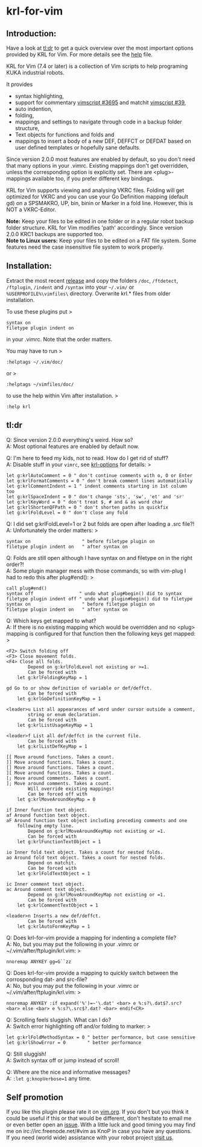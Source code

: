 # krl-for-vim

## Introduction:

Have a look at [tl:dr][2] to get a quick overview over the most important
options provided by KRL for Vim. For more details see the [help][6] file.

KRL for Vim (7.4 or later) is a collection of Vim scripts to help programing
KUKA industrial robots. 

It provides
* syntax highlighting,
* support for commentary [vimscript #3695][7] and matchit [vimscript #39][8],
* auto indention,
* folding,
* mappings and settings to navigate through code in a backup folder structure,
* Text objects for functions and folds and
* mappings to insert a body of a new DEF, DEFFCT or DEFDAT based on user 
  defined templates or hopefully sane defaults.

Since version 2.0.0 most features are enabled by default, so you don't need
that many options in your .vimrc. Existing mappings don't get overridden,
unless the corresponding option is explicitly set. There are \<plug\>-mappings
available too, if you prefer different key bindings.

KRL for Vim supports viewing and analysing VKRC files. Folding will get
optimized for VKRC and you can use your Go Definition mapping (default gd) on
a SPSMAKRO, UP, bin, binin or Marker in a fold line. However, this is NOT a
VKRC-Editor.

**Note:** Keep your files to be edited in one folder or in a regular robot
backup folder structure. KRL for Vim modifies 'path' accordingly. Since
version 2.0.0 KRC1 backups are supported too.  
**Note to Linux users:** Keep your files to be edited on a FAT file system. 
Some features need the case insensitive file system to work properly.


## Installation:

Extract the most recent [release][1] and copy the folders 
`/doc`, `/ftdetect`, `/ftplugin`, `/indent` and `/syntax` 
into your `~/.vim/` or `%USERPROFILE%\vimfiles\` directory. 
Overwrite krl.\* files from older installation. 

To use these plugins put >

    syntax on
    filetype plugin indent on

in your .vimrc. Note that the order matters.

You may have to run >

    :helptags ~/.vim/doc/

or >

    :helptags ~/vimfiles/doc/

to use the help within Vim after installation. >

    :help krl


## tl:dr

Q: Since version 2.0.0 everything's weird. How so?  
A: Most optional features are enabled by default now.  

Q: I'm here to feed my kids, not to read. How do I get rid of stuff?  
A: Disable stuff in your `vimrc`, see [krl-options][6] for details: >

    let g:krlAutoComment = 0 " don't continue comments with o, O or Enter
    let g:krlFormatComments = 0 " don't break comment lines automatically
    let g:krlCommentIndent = 1 " indent comments starting in 1st column too
    let g:krlSpaceIndent = 0 " don't change 'sts', 'sw', 'et' and 'sr'
    let g:krlKeyWord = 0 " don't treat $, # and & as word char
    let g:krlShortenQFPath = 0 " don't shorten paths in quickfix
    let g:krlFoldLevel = 0 " don't close any fold

Q: I did set g:krlFoldLevel=1 or 2 but folds are open after loading a .src
    file?!   
A: Unfortunately the order matters: >

    syntax on                   " before filetype plugin on
    filetype plugin indent on   " after syntax on

Q: Folds are still open although I have syntax on and filetype on in the right order?!  
A: Some plugin manager mess with those commands, so with vim-plug I had to redo this after plug#end(): >

    call plug#end()
    syntax off                 " undo what plug#begin() did to syntax
    filetype plugin indent off " undo what plugin#begin() did to filetype
    syntax on                   " before filetype plugin on
    filetype plugin indent on   " after syntax on

Q: Which keys get mapped to what?  
A: If there is no existing mapping which would be overridden and no \<plug\>
    mapping is configured for that function then the following keys get
    mapped: >

    <F2> Switch folding off
    <F3> Close movement folds.
    <F4> Close all folds.
            Depend on g:krlFoldLevel not existing or >=1.
            Can be forced with
        let g:krlFoldingKeyMap = 1

    gd Go to or show definition of variable or def/deffct.
            Can be forced with
        let g:krlGoDefinitionKeyMap = 1

    <leader>u List all appearances of word under cursor outside a comment,
            string or enum declaration.
            Can be forced with
        let g:krlListUsageKeyMap = 1

    <leader>f List all def/deffct in the current file.
            Can be forced with
        let g:krlListDefKeyMap = 1

    [[ Move around functions. Takes a count.
    ]] Move around functions. Takes a count.
    [] Move around functions. Takes a count.
    ][ Move around functions. Takes a count.
    [; Move around comments. Takes a count.
    ]; Move around comments. Takes a count.
            Will override existing mappings!
            Can be forced off with
        let g:krlMoveAroundKeyMap = 0

    if Inner function text object.
    af Around function text object.
    aF Around function text object including preceding comments and one
        following empty line.
            Depend on g:krlMoveAroundKeyMap not existing or =1.
            Can be forced with
        let g:krlFunctionTextObject = 1

    io Inner fold text object. Takes a count for nested folds.
    ao Around fold text object. Takes a count for nested folds.
            Depend on matchit.
            Can be forced with 
        let g:krlFoldTextObject = 1

    ic Inner comment text object.
    ac Around comment text object.
            Depend on g:krlMoveAroundKeyMap not existing or =1.
            Can be forced with 
        let g:krlCommentTextObject = 1

    <leader>n Inserts a new def/deffct.
            Can be forced with
        let g:krlAutoFormKeyMap = 1

Q: Does krl-for-vim provide a mapping for indenting a complete file?  
A: No, but you may put the following in your .vimrc or
    ~/.vim/after/ftplugin/krl.vim: >

    nnoremap ANYKEY gg=G``zz

Q: Does krl-for-vim provide a mapping to quickly switch between the
    corrosponding dat- and src-file?  
A: No, but you may put the following in your .vimrc or
    ~/.vim/after/ftplugin/krl.vim: >

    nnoremap ANYKEY :if expand('%')=~'\.dat' <bar> e %:s?\.dat$?.src? <bar> else <bar> e %:s?\.src$?.dat? <bar> endif<CR>

Q: Scrolling feels sluggish. What can I do?  
A: Switch error highlighting off and/or folding to marker: >

    let g:krlFoldMethodSyntax = 0 " better performance, but case sensitive
    let g:krlShowError = 0        " better performance

Q: Still sluggish!  
A: Switch syntax off or jump instead of scroll!  

Q: Where are the nice and informative messages?  
A: `:let g:knopVerbose=1` any time.  

## Self promotion

If you like this plugin please rate it on [vim.org][4]. If you don't but you
think it could be useful if this or that would be different, don't hesitate to
email me or even better open an [issue][5]. With a little luck and good
timing you may find me on irc://irc.freenode.net/#vim as KnoP in case you have
any questions.  
If you need (world wide) assistance with your robot project [visit us][9].

[1]: https://github.com/KnoP-01/krl-for-vim/releases/latest
[2]: https://github.com/KnoP-01/krl-for-vim#tldr
[3]: https://github.com/KnoP-01/krl-for-vim/blob/master/doc/krl.txt#L218
[4]: https://www.vim.org/scripts/script.php?script_id=5344
[5]: https://github.com/KnoP-01/krl-for-vim/issues
[6]: https://github.com/KnoP-01/krl-for-vim/blob/master/doc/krl.txt#L240
[7]: https://www.vim.org/scripts/script.php?script_id=3695
[8]: https://www.vim.org/scripts/script.php?script_id=39
[9]: http://www.graeff.de
